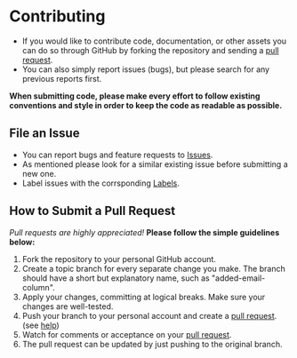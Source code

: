 Contributing
============

* If you would like to contribute code, documentation, or other assets you can do so through GitHub by forking the repository and sending a [pull request](https://github.com/the-code-innovator/snake-rust/pulls).
* You can also simply report issues (bugs), but please search for any previous reports first.

**When submitting code, please make every effort to follow existing conventions and style in order to keep the code as readable as possible.**

File an Issue
-------------

- You can report bugs and feature requests to [Issues](https://github.com/the-code-innovator/snake-rust/issues).
- As mentioned please look for a similar existing issue before submitting a new one.
- Label issues with the corrsponding [Labels](https://github.com/the-code-innovator/snake-rust/labels).

How to Submit a Pull Request
----------------------------

*Pull requests are highly appreciated!*
**Please follow the simple guidelines below:**
1. Fork the repository to your personal GitHub account.
2. Create a topic branch for every separate change you make. The branch should have a short but explanatory name, such as "added-email-column".
3. Apply your changes, committing at logical breaks. Make sure your changes are well-tested.
4. Push your branch to your personal account and create a [pull request](https://github.com/the-code-innovator/snake-rust/pulls). (see [help](https://help.github.com/articles/using-pull-requests/))
5. Watch for comments or acceptance on your [pull request](https://github.com/the-code-innovator/snake-rust/pulls).
6. The pull request can be updated by just pushing to the original branch.
